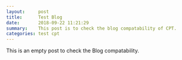 ```yaml
---
layout:     post
title:      Test Blog
date:       2018-09-22 11:21:29
summary:    This post is to check the blog compatability of CPT.
categories: test cpt
---
```


This is an empty post to check the Blog compatability.
